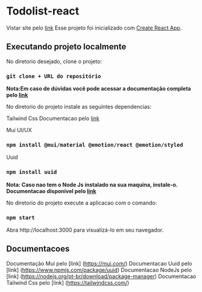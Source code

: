 # Todolist-react

Vistar site pelo [link]()
Esse projeto foi inicializado com [Create React App](https://github.com/facebook/create-react-app).

## Executando projeto localmente

No diretorio desejado, clone o projeto:
### `git clone + URL do repositório`


**Nota:Em caso de dúvidas você pode acessar a documentação completa pelo [link](https://docs.github.com/pt/repositories/creating-and-managing-repositories/cloning-a-repository)**


No diretorio do projeto instale as seguintes dependencias:

Tailwind Css
Documentacao pelo [link](https://tailwindcss.com/ )

Mui UI/UX
### `npm install @mui/material @emotion/react @emotion/styled`

Uuid 
### `npm install uuid`


**Nota: Caso nao tem o Node Js instalado na sua maquina, instale-o. Documentacao disponivel pelo [link](https://nodejs.org/pt-br/download/package-manager)**

No diretorio do projeto execute a aplicacao com o comando:
### `npm start`

Abra http://localhost:3000 para visualizá-lo em seu navegador.

## Documentacoes 

Documentação Mui pelo [link] (https://mui.com/) 
Documentacao Uuid pelo [link] (https://www.npmjs.com/package/uuid) 
Documentacao NodeJs pelo [link]  (https://nodejs.org/pt-br/download/package-manager)
Documentacao Tailwind Css pelo [link] (https://tailwindcss.com/) 

